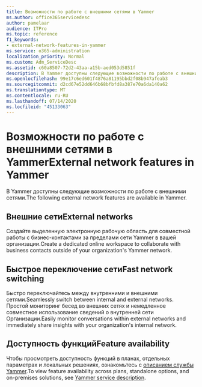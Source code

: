 ```yaml
---
title: Возможности по работе с внешними сетями в Yammer
ms.author: office365servicedesc
author: pamelaar
audience: ITPro
ms.topic: reference
f1_keywords:
- external-network-features-in-yammer
ms.service: o365-administration
localization_priority: Normal
ms.custom: Adm_ServiceDesc
ms.assetid: c60a8507-72d2-43aa-a15b-aed053d5851f
description: В Yammer доступны следующие возможности по работе с внешними сетями.
ms.openlocfilehash: 99e17c6ed601f4876a81195bbd2f08b947afeab3
ms.sourcegitcommit: d2cd67e52dd646b68bfbfd8a387e70a6da140a62
ms.translationtype: MT
ms.contentlocale: ru-RU
ms.lasthandoff: 07/14/2020
ms.locfileid: "45133063"
---
```

# <a name="external-network-features-in-yammer"></a><span data-ttu-id="4d40a-103">Возможности по работе с внешними сетями в Yammer</span><span class="sxs-lookup"><span data-stu-id="4d40a-103">External network features in Yammer</span></span>

<span data-ttu-id="4d40a-104">В Yammer доступны следующие возможности по работе с внешними сетями.</span><span class="sxs-lookup"><span data-stu-id="4d40a-104">The following external network features are available in Yammer.</span></span>
  
## <a name="external-networks"></a><span data-ttu-id="4d40a-105">Внешние сети</span><span class="sxs-lookup"><span data-stu-id="4d40a-105">External networks</span></span>

<span data-ttu-id="4d40a-106">Создайте выделенную электронную рабочую область для совместной работы с бизнес-контактами за пределами сети Yammer в вашей организации.</span><span class="sxs-lookup"><span data-stu-id="4d40a-106">Create a dedicated online workspace to collaborate with business contacts outside of your organization's Yammer network.</span></span>
  
## <a name="fast-network-switching"></a><span data-ttu-id="4d40a-107">Быстрое переключение сети</span><span class="sxs-lookup"><span data-stu-id="4d40a-107">Fast network switching</span></span>

<span data-ttu-id="4d40a-108">Быстро переключайтесь между внутренними и внешними сетями.</span><span class="sxs-lookup"><span data-stu-id="4d40a-108">Seamlessly switch between internal and external networks.</span></span> <span data-ttu-id="4d40a-109">Простой мониторинг бесед во внешних сетях и немедленное совместное использование сведений о внутренней сети Организации.</span><span class="sxs-lookup"><span data-stu-id="4d40a-109">Easily monitor conversations within external networks and immediately share insights with your organization's internal network.</span></span>
  
## <a name="feature-availability"></a><span data-ttu-id="4d40a-110">Доступность функций</span><span class="sxs-lookup"><span data-stu-id="4d40a-110">Feature availability</span></span>

<span data-ttu-id="4d40a-111">Чтобы просмотреть доступность функций в планах, отдельных параметрах и локальных решениях, ознакомьтесь с [описанием службы Yammer](yammer-service-description.md).</span><span class="sxs-lookup"><span data-stu-id="4d40a-111">To view feature availability across plans, standalone options, and on-premises solutions, see [Yammer service description](yammer-service-description.md).</span></span>